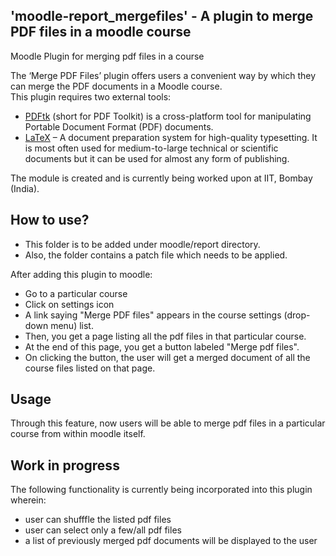 ## 'moodle-report_mergefiles' - A plugin to merge PDF files in a moodle course
Moodle Plugin for merging pdf files in a course<br>

The ‘Merge PDF Files’ plugin offers users a convenient way by which they can merge the PDF documents in a Moodle course. <br>
This plugin requires two external tools:<br>
 * <a href="https://www.pdflabs.com/tools/pdftk-the-pdf-toolkit/">PDFtk</a> (short for PDF Toolkit) is a cross-platform tool for manipulating Portable Document Format (PDF) documents.<br>
 * <a href="https://www.latex-project.org/get/">LaTeX</a> – A document preparation system for high-quality typesetting. It is most often used for medium-to-large technical or scientific documents but it can be used for almost any form of publishing.<br>

The module is created and is currently being worked upon at IIT, Bombay (India).

## How to use?
* This folder is to be added under moodle/report directory.<br>
* Also, the folder contains a patch file which needs to be applied.

After adding this plugin to moodle:
 * Go to a particular course
 * Click on settings icon
 * A link saying "Merge PDF files" appears in the course settings (drop-down menu) list.
 * Then, you get a page listing all the pdf files in that particular course.
 * At the end of this page, you get a button labeled "Merge pdf files".
 * On clicking the button, the user will get a merged document of all the course files listed on that page.

## Usage
Through this feature, now users will be able to merge pdf files in a particular course from within moodle itself.

## Work in progress
The following functionality is currently being incorporated into this plugin wherein:
* user can shufffle the listed pdf files
* user can select only a few/all pdf files
* a list of previously merged pdf documents will be displayed to the user
